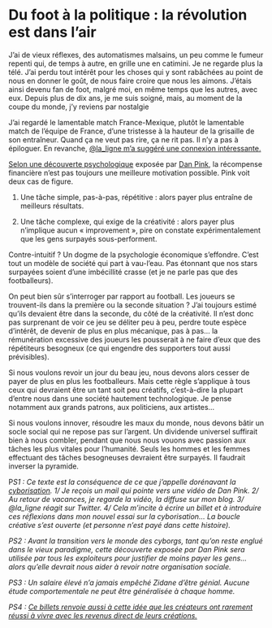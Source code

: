 # Du foot à la politique : la révolution est dans l’air

J’ai de vieux réflexes, des automatismes malsains, un peu comme le fumeur repenti qui, de temps à autre, en grille une en catimini. Je ne regarde plus la télé. J’ai perdu tout intérêt pour les choses qui y sont rabâchées au point de nous en donner le goût, de nous faire croire que nous les aimons. J’étais ainsi devenu fan de foot, malgré moi, en même temps que les autres, avec eux. Depuis plus de dix ans, je me suis soigné, mais, au moment de la coupe du monde, j’y reviens par nostalgie <span id="more-17123"></span>

J’ai regardé le lamentable match France-Mexique, plutôt le lamentable match de l’équipe de France, d’une tristesse à la hauteur de la grisaille de son entraîneur. Quand ça ne veut pas rire, ça ne rit pas. Il n’y a pas à épiloguer. En revanche, [@la\_ligne m’a suggéré une connexion intéressante.](http://twitter.com/la_ligne/statuses/16414201658)

[Selon une découverte psychologique](https://tcrouzet.com/2010/06/15/nous-sommes-cables-pour-l%E2%80%99economie-de-l%E2%80%99abondance/) exposée par [Dan Pink](http://www.danpink.com/), la récompense financière n’est pas toujours une meilleure motivation possible. Pink voit deux cas de figure.

1. Une tâche simple, pas-à-pas, répétitive : alors payer plus entraîne de meilleurs résultats.

2. Une tâche complexe, qui exige de la créativité : alors payer plus n’implique aucun « improvement », pire on constate expérimentalement que les gens surpayés sous-performent.

Contre-intuitif ? Un dogme de la psychologie économique s’effondre. C’est tout un modèle de société qui part à vau-l’eau. Pas étonnant que nos stars surpayées soient d’une imbécillité crasse (et je ne parle pas que des footballeurs).

On peut bien sûr s’interroger par rapport au football. Les joueurs se trouvent-ils dans la première ou la seconde situation ? J’ai toujours estimé qu’ils devaient être dans la seconde, du côté de la créativité. Il n’est donc pas surprenant de voir ce jeu se déliter peu à peu, perdre toute espèce d’intérêt, de devenir de plus en plus mécanique, pas à pas… la rémunération excessive des joueurs les pousserait à ne faire d’eux que des répétiteurs besogneux (ce qui engendre des supporters tout aussi prévisibles).

Si nous voulons revoir un jour du beau jeu, nous devons alors cesser de payer de plus en plus les footballeurs. Mais cette règle s’applique à tous ceux qui devraient être un tant soit peu créatifs, c’est-à-dire la plupart d’entre nous dans une société hautement technologique. Je pense notamment aux grands patrons, aux politiciens, aux artistes…

Si nous voulons innover, résoudre les maux du monde, nous devons bâtir un socle social qui ne repose pas sur l’argent. Un dividende universel suffirait bien à nous combler, pendant que nous nous vouons avec passion aux tâches les plus vitales pour l’humanité. Seuls les hommes et les femmes effectuant des tâches besogneuses devraient être surpayés. Il faudrait inverser la pyramide.

P*S1 : Ce texte est la conséquence de ce que j’appelle dorénavant la [cyborisation](https://tcrouzet.com/tag/cyborg/). 1/ Je reçois un mail qui pointe vers une vidéo de Dan Pink. 2/ Au retour de vacances, je regarde la vidéo, la diffuse sur mon blog. 3/ @la\_ligne réagit sur Twitter. 4/ Cela m’incite à écrire un billet et à introduire ces réflexions dans mon nouvel essai sur la cyborisation… La boucle créative s’est ouverte (et personne n’est payé dans cette histoire).*

*PS2 : Avant la transition vers le monde des cyborgs, tant qu’on reste englué dans le vieux paradigme, cette découverte exposée par Dan Pink sera utilisée par tous les exploiteurs pour justifier de moins payer les gens… alors qu’elle devrait nous aider à revoir notre organisation sociale.*

*PS3 : Un salaire élevé n’a jamais empêché Zidane d’être génial. Aucune étude comportementale ne peut être généralisée à chaque homme.*

*PS4 : [Ce billets renvoie aussi à cette idée que les créateurs ont rarement réussi à vivre avec les revenus direct de leurs créations.](http://ancion.hautetfort.com/archive/2010/06/18/que-devient-la-litterature-a-l-ere-numerique.html)*